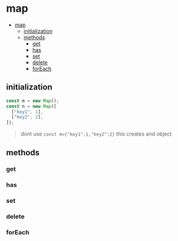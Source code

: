 # map

- [map](#map)
  - [initialization](#initialization)
  - [methods](#methods)
    - [get](#get)
    - [has](#has)
    - [set](#set)
    - [delete](#delete)
    - [forEach](#foreach)

## initialization

```javascript
const m = new Map();
const n = new Map([
  ["key1", 1],
  ["key2", 2],
]);
```

> dont use
> `const m={"key1":1,"key2":2}`
> this creates and object

## methods

### get

### has

### set

### delete

### forEach
